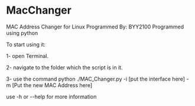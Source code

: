 # MacChanger

MAC Address Changer for Linux
Programmed By: BYY2100
Programmed using python

To start using it:

  1- open Terminal.
  
  2- navigate to the folder which the script is in it.
  
  3- use the command python ./MAC_Changer.py -i [put the interface here] -m [Put the new MAC Address here]
  
  use -h or --help for more information

